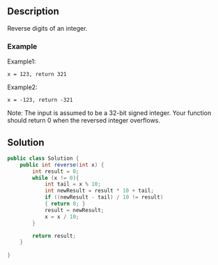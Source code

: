 ## Description
Reverse digits of an integer.

### Example
Example1: 
```
x = 123, return 321
```

Example2: 
```
x = -123, return -321
```

Note:
The input is assumed to be a 32-bit signed integer. Your function should return 0 when the reversed integer overflows.
## Solution
```java
public class Solution {
    public int reverse(int x) {
        int result = 0;
        while (x != 0){
            int tail = x % 10;
            int newResult = result * 10 + tail;
            if ((newResult - tail) / 10 != result)
            { return 0; }
            result = newResult;
            x = x / 10;
        }

        return result;
    }
   
}
```